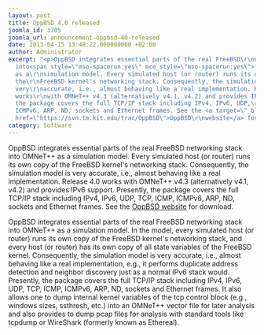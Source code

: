 ```yaml
---
layout: post
title: OppBSD 4.0 released
joomla_id: 3705
joomla_url: announcement-oppbsd-40-released
date: 2013-04-15 13:48:22.000000000 +02:00
author: Administrator
excerpt: "<p>OppBSD integrates essential parts of the real FreeBSD\r\nnetworking stack
  into<span style=\"mso-spacerun:yes\" mce_style=\"mso-spacerun:yes\"> </span>OMNeT++
  as a\r\nsimulation model. Every simulated host (or router) runs its own copy of
  the\r\nFreeBSD kernel's networking stack. Consequently, the simulation model is
  very\r\naccurate, i.e., almost behaving like a real implementation. Release 4.0
  works\r\nwith OMNeT++ v4.3 (alternatively v4.1, v4.2) and provides IPv6 support.\r\nPresently,
  the package covers the full TCP/IP stack including IPv4, IPv6, UDP,\r\nTCP, ICMP,
  ICMPv6, ARP, ND, sockets and Ethernet frames. See the <a target=\"_blank\" mce_href=\"https://svn.tm.kit.edu/trac/OppBSD\"
  href=\"https://svn.tm.kit.edu/trac/OppBSD\">OppBSD\r\nwebsite</a> for download.</p>"
category: Software
---
```

<p>OppBSD integrates essential parts of the real FreeBSD
networking stack into<span style="mso-spacerun:yes" mce_style="mso-spacerun:yes"> </span>OMNeT++ as a
simulation model. Every simulated host (or router) runs its own copy of the
FreeBSD kernel's networking stack. Consequently, the simulation model is very
accurate, i.e., almost behaving like a real implementation. Release 4.0 works
with OMNeT++ v4.3 (alternatively v4.1, v4.2) and provides IPv6 support.
Presently, the package covers the full TCP/IP stack including IPv4, IPv6, UDP,
TCP, ICMP, ICMPv6, ARP, ND, sockets and Ethernet frames. See the <a target="_blank" mce_href="https://svn.tm.kit.edu/trac/OppBSD" href="https://svn.tm.kit.edu/trac/OppBSD">OppBSD
website</a> for download.</p>



<p>OppBSD integrates essential parts of the real
FreeBSD networking stack into OMNeT++ as
a simulation model. In the model, every simulated host (or router) runs its own
copy of the FreeBSD kernel's networking stack, and every host (or router) has
its own copy of all state variables of the FreeBSD kernel. Consequently, the
simulation model is very accurate, i.e., almost behaving like a real
implementation, e.g., it performs duplicate address detection and neighbor
discovery just as a normal IPv6 stack would. Presently, the package covers the
full TCP/IP stack including IPv4, IPv6, UDP, TCP, ICMP, ICMPv6, ARP, ND,
sockets and Ethernet frames. It also allows one to dump internal kernel
variables of the tcp control block (e.g., windows sizes, ssthresh, etc.) into
an OMNeT++ vector file for later analysis and also provides to dump pcap files
for analysis with standard tools like tcpdump or WireShark (formerly
known as Ethereal).</p>

